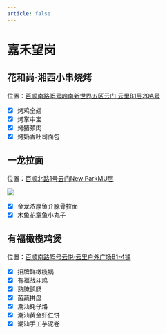 ```yaml
---
article: false
---
```


# 嘉禾望岗

## 花和尚·湘西小串烧烤

<i class="fa-solid fa-location-dot"></i> 位置：<a href="https://ditu.amap.com/place/B0HKYDTY2G" target="_blank">百顺南路15号岭南新世界五区云门·云里B1层20A号</a>

- [x] 烤鸡全翅
- [x] 烤掌中宝
- [x] 烤猪颈肉
- [x] 烤奶香吐司面包

## 一龙拉面

<i class="fa-solid fa-location-dot"></i> 位置：<a href="https://ditu.amap.com/place/B0H1D7O5OQ" target="_blank">百顺北路1号云门New ParkMU层</a>

![](https://img.sherry4869.com/blog/life/food/china/guangdong/guangzhou/by/jhwg/yllm/1.jpg)

- [x] 金龙浓厚鱼介豚骨拉面
- [x] 木鱼花章鱼小丸子

## 有福橄榄鸡煲

<i class="fa-solid fa-location-dot"></i> 位置：<a href="https://ditu.amap.com/place/B0JG5H314M" target="_blank">百顺南路15号云悦·云里户外广场B1-4铺</a>

- [x] 招牌鲜橄榄锅
- [x] 有福战斗鸡
- [x] 熟腌鹅肠
- [x] 菌蔬拼盘
- [x] 潮汕蚝仔烙
- [x] 潮汕黄金虾仁饼
- [x] 潮汕手工芋泥卷